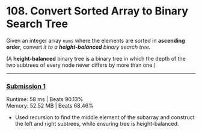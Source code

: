 # 108. Convert Sorted Array to Binary Search Tree

Given an integer array `nums` where the elements are sorted in **ascending order**, convert _it to a
**height-balanced** binary search tree._

(A **height-balanced** binary tree is a binary tree in which the depth of the two subtrees of every node never differs by more than one.)

---

### [Submission 1](/easy/108-convert-sorted-array-bst/108-convert-sorted-array-bst-1.js)

Runtime: 58 ms | Beats 90.13%  
Memory: 52.52 MB | Beats 68.46%  

- Used recursion to find the middle element of the subarray and construct the left and right subtrees, while ensuring tree is height-balanced.

